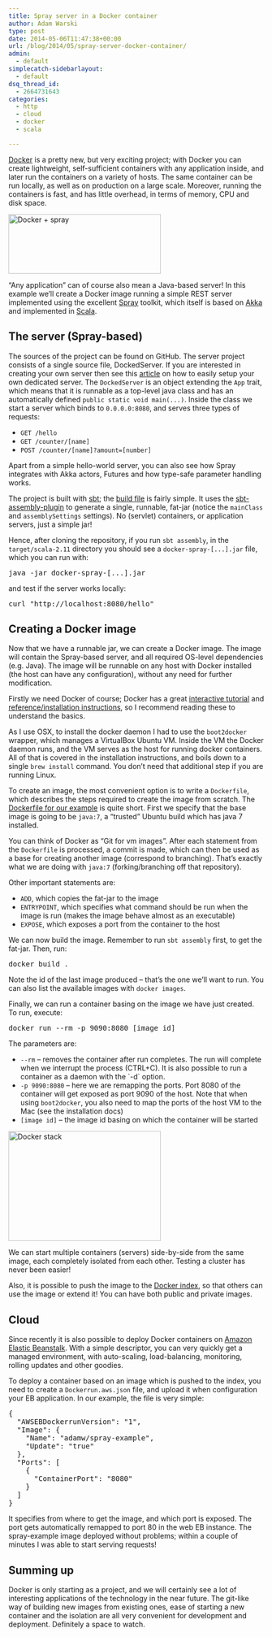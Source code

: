 ```yaml
---
title: Spray server in a Docker container
author: Adam Warski
type: post
date: 2014-05-06T11:47:38+00:00
url: /blog/2014/05/spray-server-docker-container/
admin:
  - default
simplecatch-sidebarlayout:
  - default
dsq_thread_id:
  - 2664731643
categories:
  - http
  - cloud
  - docker
  - scala

---
```

[Docker][1] is a pretty new, but very exciting project; with Docker you can create lightweight, self-sufficient containers with any application inside, and later run the containers on a variety of hosts. The same container can be run locally, as well as on production on a large scale. Moreover, running the containers is fast, and has little overhead, in terms of memory, CPU and disk space.

<a href="http://www.warski.org/blog/2014/05/spray-server-docker-container/docker-spray-3/" rel="attachment wp-att-1269"><img loading="lazy" decoding="async" src="http://www.warski.org/blog/wp-content/uploads/2014/05/Docker-+-spray1-300x117.jpg" alt="Docker + spray" width="300" height="117" class="aligncenter size-medium wp-image-1269" srcset="https://www.warski.org/blog/wp-content/uploads/2014/05/Docker-+-spray1-300x117.jpg 300w, https://www.warski.org/blog/wp-content/uploads/2014/05/Docker-+-spray1-255x99.jpg 255w, https://www.warski.org/blog/wp-content/uploads/2014/05/Docker-+-spray1-210x82.jpg 210w, https://www.warski.org/blog/wp-content/uploads/2014/05/Docker-+-spray1.jpg 814w" sizes="(max-width: 300px) 100vw, 300px" /></a>

&#8220;Any application&#8221; can of course also mean a Java-based server! In this example we’ll create a Docker image running a simple REST server implemented using the excellent [Spray][2] toolkit, which itself is based on [Akka][3] and implemented in [Scala][4].

## The server (Spray-based)

The sources of the project can be found on GitHub. The server project consists of a single source file, DockedServer. If you are interested in creating your own server then see this [article][5] on how to easily setup your own dedicated server. The `DockedServer` is an object extending the `App` trait, which means that it is runnable as a top-level java class and has an automatically defined `public static void main(...)`. Inside the class we start a server which binds to `0.0.0.0:8080`, and serves three types of requests:

  * `GET /hello`
  * `GET /counter/[name]`
  * `POST /counter/[name]?amount=[number]`

Apart from a simple hello-world server, you can also see how Spray integrates with Akka actors, Futures and how type-safe parameter handling works.

The project is built with [sbt][6]; the [build file][7] is fairly simple. It uses the [sbt-assembly-plugin][8] to generate a single, runnable, fat-jar (notice the `mainClass` and `assemblySettings` settings). No (servlet) containers, or application servers, just a simple jar!

Hence, after cloning the repository, if you run `sbt assembly`, in the `target/scala-2.11` directory you should see a `docker-spray-[...].jar` file, which you can run with:

<pre>java -jar docker-spray-[...].jar
</pre>

and test if the server works locally:

<pre>curl "http://localhost:8080/hello"
</pre>

## Creating a Docker image

Now that we have a runnable jar, we can create a Docker image. The image will contain the Spray-based server, and all required OS-level dependencies (e.g. Java). The image will be runnable on any host with Docker installed (the host can have any configuration), without any need for further modification.

Firstly we need Docker of course; Docker has a great [interactive tutorial][9] and [reference/installation instructions][10], so I recommend reading these to understand the basics.

As I use OSX, to install the docker daemon I had to use the `boot2docker` wrapper, which manages a VirtualBox Ubuntu VM. Inside the VM the Docker daemon runs, and the VM serves as the host for running docker containers. All of that is covered in the installation instructions, and boils down to a single `brew install` command. You don&#8217;t need that additional step if you are running Linux.

To create an image, the most convenient option is to write a `Dockerfile`, which describes the steps required to create the image from scratch. The [Dockerfile for our example][11] is quite short. First we specify that the base image is going to be `java:7`, a “trusted” Ubuntu build which has java 7 installed.

You can think of Docker as &#8220;Git for vm images&#8221;. After each statement from the `Dockerfile` is processed, a commit is made, which can then be used as a base for creating another image (correspond to branching). That’s exactly what we are doing with `java:7` (forking/branching off that repository).

Other important statements are:

  * `ADD`, which copies the fat-jar to the image
  * `ENTRYPOINT`, which specifies what command should be run when the image is run (makes the image behave almost as an executable)
  * `EXPOSE`, which exposes a port from the container to the host

We can now build the image. Remember to run `sbt assembly` first, to get the fat-jar. Then, run:

<pre>docker build .
</pre>

Note the id of the last image produced &#8211; that’s the one we’ll want to run. You can also list the available images with `docker images`.

Finally, we can run a container basing on the image we have just created. To run, execute:

<pre>docker run --rm -p 9090:8080 [image id]
</pre>

The parameters are:

  * `--rm` &#8211; removes the container after run completes. The run will complete when we interrupt the process (CTRL+C). It is also possible to run a container as a daemon with the \`-d\` option.
  * `-p 9090:8080` &#8211; here we are remapping the ports. Port 8080 of the container will get exposed as port 9090 of the host. Note that when using `boot2docker`, you also need to map the ports of the host VM to the Mac (see the installation docs)
  * `[image id]` &#8211; the image id basing on which the container will be started

<a href="http://www.warski.org/blog/2014/05/spray-server-docker-container/docker-stack-5/" rel="attachment wp-att-1271"><img loading="lazy" decoding="async" src="http://www.warski.org/blog/wp-content/uploads/2014/05/Docker-stack2-300x216.png" alt="Docker stack" width="300" height="216" class="aligncenter size-medium wp-image-1271" srcset="https://www.warski.org/blog/wp-content/uploads/2014/05/Docker-stack2-300x216.png 300w, https://www.warski.org/blog/wp-content/uploads/2014/05/Docker-stack2-255x183.png 255w, https://www.warski.org/blog/wp-content/uploads/2014/05/Docker-stack2-210x151.png 210w, https://www.warski.org/blog/wp-content/uploads/2014/05/Docker-stack2.png 632w" sizes="(max-width: 300px) 100vw, 300px" /></a>

We can start multiple containers (servers) side-by-side from the same image, each completely isolated from each other. Testing a cluster has never been easier!

Also, it is possible to push the image to the [Docker index][12], so that others can use the image or extend it! You can have both public and private images.

## Cloud

Since recently it is also possible to deploy Docker containers on [Amazon Elastic Beanstalk][13]. With a simple descriptor, you can very quickly get a managed environment, with auto-scaling, load-balancing, monitoring, rolling updates and other goodies.

To deploy a container based on an image which is pushed to the index, you need to create a `Dockerrun.aws.json` file, and upload it when configuration your EB application. In our example, the file is very simple:

<pre>{
  "AWSEBDockerrunVersion": "1",
  "Image": {
    "Name": "adamw/spray-example",
    "Update": "true"
  },
  "Ports": [
    {
      "ContainerPort": "8080"
    }
  ]
}
</pre>

It specifies from where to get the image, and which port is exposed. The port gets automatically remapped to port 80 in the web EB instance. The spray-example image deployed without problems; within a couple of minutes I was able to start serving requests!

## Summing up

Docker is only starting as a project, and we will certainly see a lot of interesting applications of the technology in the near future. The git-like way of building new images from existing ones, ease of starting a new container and the isolation are all very convenient for development and deployment. Definitely a space to watch.

 [1]: https://www.docker.io/
 [2]: https://www.spray.io/
 [3]: http://akka.io/
 [4]: http://www.scala-lang.org/
 [5]: https://www.servermania.com/kb/articles/how-to-quickly-setup-your-own-web-server/
 [6]: http://www.scala-sbt.org/
 [7]: https://github.com/adamw/docker-spray-example/blob/master/build.sbt
 [8]: https://github.com/sbt/sbt-assembly
 [9]: https://www.docker.io/gettingstarted/
 [10]: http://docs.docker.io/installation/
 [11]: https://github.com/adamw/docker-spray-example/blob/master/Dockerfile
 [12]: https://index.docker.io/u/adamw/spray-example/
 [13]: https://aws.amazon.com/elasticbeanstalk/
